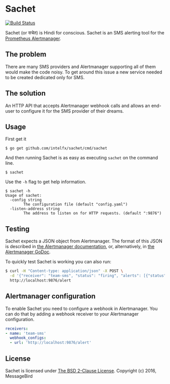 # Sachet

[![Build Status](https://travis-ci.org/intelfx/sachet.svg?branch=master)](https://travis-ci.org/intelfx/sachet)

Sachet (or सचेत) is Hindi for conscious. Sachet is an SMS alerting tool for the [Prometheus Alertmanager](https://github.com/prometheus/alertmanager).

## The problem
There are many SMS providers and Alertmanager supporting all of them would make the code noisy. To get around this issue a new service needed to be created dedicated only for SMS.

## The solution
An HTTP API that accepts Alertmanager webhook calls and allows an end-user to configure it for the SMS provider of their dreams.

## Usage

First get it 

```
$ go get github.com/intelfx/sachet/cmd/sachet
```

And then running Sachet is as easy as executing `sachet` on the command line.

```
$ sachet
```

Use the `-h` flag to get help information.

```
$ sachet -h
Usage of sachet:
  -config string
        The configuration file (default "config.yaml")
  -listen-address string
        The address to listen on for HTTP requests. (default ":9876")
```

## Testing

Sachet expects a JSON object from Alertmanager. The format of this JSON is described in [the Alertmanager documentation](https://prometheus.io/docs/alerting/configuration/#webhook-receiver-<webhook_config>), or, alternatively, in [the Alertmanager GoDoc](https://godoc.org/github.com/prometheus/alertmanager/template#Data).

To quickly test Sachet is working you can also run:
```bash
$ curl -H "Content-type: application/json" -X POST \
  -d '{"receiver": "team-sms", "status": "firing", "alerts": [{"status": "firing", "labels": {"alertname": "test-123"} }], "commonLabels": {"key": "value"}}' \
  http://localhost:9876/alert
```

## Alertmanager configuration

To enable Sachet you need to configure a webhook in Alertmanager. You can do that by adding a webhook receiver to your Alertmanager configuration. 

```yaml
receivers:
- name: 'team-sms'
  webhook_configs:
  - url: 'http://localhost:9876/alert'
```

## License

Sachet is licensed under [The BSD 2-Clause License](http://opensource.org/licenses/BSD-2-Clause). Copyright (c) 2016, MessageBird
